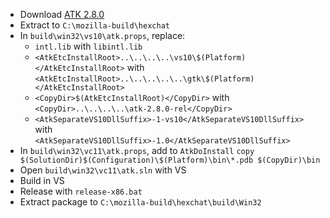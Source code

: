  * Download [ATK 2.8.0](http://ftp.gnome.org/pub/gnome/sources/atk/2.8/atk-2.8.0.tar.xz)
 * Extract to `C:\mozilla-build\hexchat`
 * In `build\win32\vs10\atk.props`, replace:
	* `intl.lib` with `libintl.lib`
	* `<AtkEtcInstallRoot>..\..\..\..\vs10\$(Platform)</AtkEtcInstallRoot>` with  
`<AtkEtcInstallRoot>..\..\..\..\..\gtk\$(Platform)</AtkEtcInstallRoot>`
	* `<CopyDir>$(AtkEtcInstallRoot)</CopyDir>` with  
`<CopyDir>..\..\..\..\atk-2.8.0-rel</CopyDir>`
	* `<AtkSeparateVS10DllSuffix>-1-vs10</AtkSeparateVS10DllSuffix>` with  
`<AtkSeparateVS10DllSuffix>-1.0</AtkSeparateVS10DllSuffix>`
 * In `build\win32\vc11\atk.props`, add to `AtkDoInstall`
`copy $(SolutionDir)$(Configuration)\$(Platform)\bin\*.pdb $(CopyDir)\bin`
 * Open `build\win32\vc11\atk.sln` with VS
 * Build in VS
 * Release with `release-x86.bat`
 * Extract package to `C:\mozilla-build\hexchat\build\Win32`
